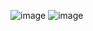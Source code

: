 ![image](https://github.com/Sazadakthar786/cmr_opensource/assets/172367548/881f24b6-f79b-4358-a390-69dadcc39191)
![image](https://github.com/Sazadakthar786/cmr_opensource/assets/172367548/7a676f3d-c24d-471d-98ca-c621a88bfbd4)
